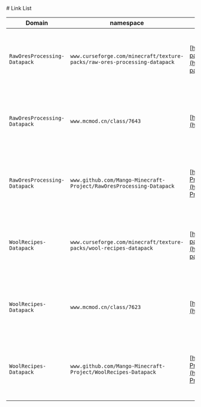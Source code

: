 <link href="http://github.com/yrgoldteeth/darkdowncss/raw/master/darkdown.css" rel="stylesheet">
# Link List

| Domain | namespace | raw_url | transfer_url |
|--------|-----------|---------|--------------|
| `RawOresProcessing-Datapack` | `www.curseforge.com/minecraft/texture-packs/raw-ores-processing-datapack` | [https://www.curseforge.com/minecraft/texture-packs/raw-ores-processing-datapack](https://www.curseforge.com/minecraft/texture-packs/raw-ores-processing-datapack) | [https://mango-serives.github.io/src/re-directed/RawOresProcessing-Datapack/curseforge](https://mango-serives.github.io/src/re-directed/RawOresProcessing-Datapack/curseforge) |
| `RawOresProcessing-Datapack` | `www.mcmod.cn/class/7643` | [https://www.mcmod.cn/class/7643](https://www.mcmod.cn/class/7643) | [https://mango-serives.github.io/src/re-directed/RawOresProcessing-Datapack/mcmod](https://mango-serives.github.io/src/re-directed/RawOresProcessing-Datapack/mcmod) |
| `RawOresProcessing-Datapack` | `www.github.com/Mango-Minecraft-Project/RawOresProcessing-Datapack` | [https://www.github.com/Mango-Minecraft-Project/RawOresProcessing-Datapack](https://www.github.com/Mango-Minecraft-Project/RawOresProcessing-Datapack) | [https://mango-serives.github.io/src/re-directed/RawOresProcessing-Datapack/github](https://mango-serives.github.io/src/re-directed/RawOresProcessing-Datapack/github) |
| `WoolRecipes-Datapack` | `www.curseforge.com/minecraft/texture-packs/wool-recipes-datapack` | [https://www.curseforge.com/minecraft/texture-packs/wool-recipes-datapack](https://www.curseforge.com/minecraft/texture-packs/wool-recipes-datapack) | [https://mango-serives.github.io/src/re-directed/WoolRecipes-Datapack/curseforge](https://mango-serives.github.io/src/re-directed/WoolRecipes-Datapack/curseforge) |
| `WoolRecipes-Datapack` | `www.mcmod.cn/class/7623` | [https://www.mcmod.cn/class/7623](https://www.mcmod.cn/class/7623) | [https://mango-serives.github.io/src/re-directed/WoolRecipes-Datapack/mcmod](https://mango-serives.github.io/src/re-directed/WoolRecipes-Datapack/mcmod) |
| `WoolRecipes-Datapack` | `www.github.com/Mango-Minecraft-Project/WoolRecipes-Datapack` | [https://www.github.com/Mango-Minecraft-Project/WoolRecipes-Datapack](https://www.github.com/Mango-Minecraft-Project/WoolRecipes-Datapack) | [https://mango-serives.github.io/src/re-directed/WoolRecipes-Datapack/github](https://mango-serives.github.io/src/re-directed/WoolRecipes-Datapack/github) |
